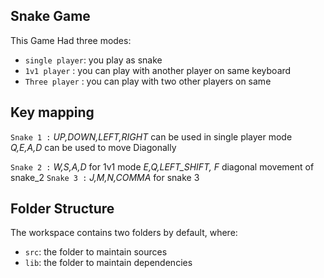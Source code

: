 ## Snake Game

This Game Had three modes:
- `single player`: you play as snake 
- `1v1 player`   : you can play with another player on same keyboard  
- `Three player` : you can play with two other players on same

## Key mapping
`Snake 1 :` *UP,DOWN,LEFT,RIGHT*  can be used in single player mode
            *Q,E,A,D* can be used to move Diagonally

`Snake 2 :` *W,S,A,D*  for 1v1 mode 
            *E,Q,LEFT_SHIFT, F* diagonal movement of snake_2 
`Snake 3 :` *J,M,N,COMMA* for snake 3  

## Folder Structure

The workspace contains two folders by default, where:

- `src`: the folder to maintain sources
- `lib`: the folder to maintain dependencies